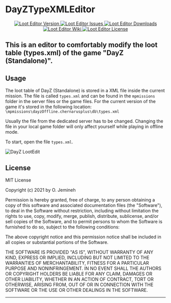 # DayZTypeXMLEditor

<p align="center">
    <a href="https://github.com/ojemineh/DayZTypeXMLEditor/releases/latest">
        <img src="https://img.shields.io/badge/Version-0.3.14-blue.svg?style=flat-square" alt="Loot Editor Version">
    </a>
    <a href="https://github.com/ojemineh/DayZTypeXMLEditor/issues">
        <img src="https://img.shields.io/github/issues-raw/ojemineh/DayZTypeXMLEditor.svg?style=flat-square&label=Issues" alt="Loot Editor Issues">
    </a>
    <a href="https://github.com/ojemineh/DayZTypeXMLEditor/releases">
        <img src="https://img.shields.io/github/downloads/ojemineh/DayZTypeXMLEditor/total.svg?style=flat-square&label=Downloads" alt="Loot Editor Downloads">
    </a>
    <a href="https://github.com/ojemineh/DayZTypeXMLEditor/wiki">
        <img src="https://img.shields.io/badge/DayZTypeXMLEditor-Wiki-lightgrey.svg?style=flat-square" alt="Loot Editor Wiki">
    </a>
	<a href="https://github.com/ojemineh/DayZTypeXMLEditor/blob/master/LICENSE">
        <img src="https://img.shields.io/badge/License-MIT-red.svg?style=flat-square" alt="Loot Editor License">
    </a>
</p>

This is an editor to comfortably modify the loot table (types.xml) of the game "DayZ (Standalone)".
---
## Usage


The loot table of DayZ (Standalone) is stored in a XML file inside the current mission.
The file is called `types.xml` and can be found in the `mpmissions` folder in the server files or the game files. For the current version of the game it's stored in the following location: `\mpmissions\dayzOffline.chernarusplus\db\types.xml`

Usually the file from the dedicated server has to be changed.
Changing the file in your local game folder will only affect yourself while playing in offline mode.

To start, open the file `types.xml`. 

![DayZ LootEdit](DayZTypeXMLEditor.png)



## License


MIT License

Copyright (c) 2021 by O. Jemineh

Permission is hereby granted, free of charge, to any person obtaining a copy
of this software and associated documentation files (the "Software"), to deal
in the Software without restriction, including without limitation the rights
to use, copy, modify, merge, publish, distribute, sublicense, and/or sell
copies of the Software, and to permit persons to whom the Software is
furnished to do so, subject to the following conditions:

The above copyright notice and this permission notice shall be included in all
copies or substantial portions of the Software.

THE SOFTWARE IS PROVIDED "AS IS", WITHOUT WARRANTY OF ANY KIND, EXPRESS OR
IMPLIED, INCLUDING BUT NOT LIMITED TO THE WARRANTIES OF MERCHANTABILITY,
FITNESS FOR A PARTICULAR PURPOSE AND NONINFRINGEMENT. IN NO EVENT SHALL THE
AUTHORS OR COPYRIGHT HOLDERS BE LIABLE FOR ANY CLAIM, DAMAGES OR OTHER
LIABILITY, WHETHER IN AN ACTION OF CONTRACT, TORT OR OTHERWISE, ARISING FROM,
OUT OF OR IN CONNECTION WITH THE SOFTWARE OR THE USE OR OTHER DEALINGS IN THE
SOFTWARE.


---
